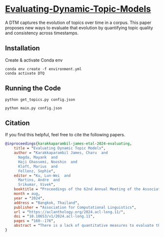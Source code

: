 # [Evaluating-Dynamic-Topic-Models](https://aclanthology.org/2024.acl-long.11.pdf)
A DTM captures the evolution of topics over time in a corpus. This paper proposes new ways to evaluate that evolution by quantifying topic quality and consistency across timestamps.

## Installation
Create & activate Conda env

```
conda env create -f environment.yml
conda activate DTQ
```

## Running the Code

```
python get_topics.py config.json

python main.py config.json
```

## Citation
If you find this helpful, feel free to cite the following papers.

```bibtex
@inproceedings{karakkaparambil-james-etal-2024-evaluating,
    title = "Evaluating Dynamic Topic Models",
    author = "Karakkaparambil James, Charu  and
      Nagda, Mayank  and
      Haji Ghassemi, Nooshin  and
      Kloft, Marius  and
      Fellenz, Sophie",
    editor = "Ku, Lun-Wei  and
      Martins, Andre  and
      Srikumar, Vivek",
    booktitle = "Proceedings of the 62nd Annual Meeting of the Association for Computational Linguistics (Volume 1: Long Papers)",
    month = aug,
    year = "2024",
    address = "Bangkok, Thailand",
    publisher = "Association for Computational Linguistics",
    url = "https://aclanthology.org/2024.acl-long.11/",
    doi = "10.18653/v1/2024.acl-long.11",
    pages = "160--176",
    abstract = "There is a lack of quantitative measures to evaluate the progression of topics through time in dynamic topic models (DTMs). Filling this gap, we propose a novel evaluation measure for DTMs that analyzes the changes in the quality of each topic over time. Additionally, we propose an extension combining topic quality with the model{'}s temporal consistency. We demonstrate the utility of the proposed measure by applying it to synthetic data and data from existing DTMs, including DTMs from large language models (LLMs). We also show that the proposed measure correlates well with human judgment. Our findings may help in identifying changing topics, evaluating different DTMs and LLMs, and guiding future research in this area."
}
```
